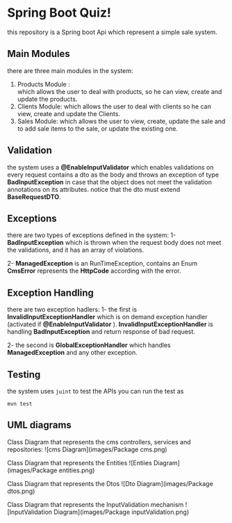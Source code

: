 # Spring Boot Quiz!


this repository is a Spring boot  Api which represent a simple sale system. 

## Main Modules
there are three main modules in the system:
 1. Products Module : 	
	which allows the user to deal with products, so he can view, create and update the products. 
 2. Clients Module:
	which allows the user to deal with clients so he can view, create and update the Clients.
 3.  Sales Module:
	which allows the user to view, create, update the sale and to add sale items to the sale, or update the existing one.


 

## Validation 

the system uses a **@EnableInputValidator** which enables validations on every request contains a dto as the body and throws an exception of type **BadInputException** in case that the object does not meet the validation annotations on its attributes.
notice that the dto must extend **BaseRequestDTO**.



 

## Exceptions 
there are two types of exceptions defined in the system:
1- **BadInputException** which is thrown when the request body 
does not meet the validations, and it has an array of violations.

2- **ManagedException** is an RunTimeException, contains an Enum **CmsError** represents the  **HttpCode** according with the error.  


## Exception Handling
there are two exception hadlers:
1- the first is **InvalidInputExceptionHandler** which is on demand exception handler (activated if **@EnableInputValidator** ).
**InvalidInputExceptionHandler** is handling  **BadInputException** and return response of bad request. 

2- the second is **GlobalExceptionHandler** which handles  **ManagedException** and any other exception.

## Testing
the system uses `juint`  to test the APIs
you can run the test as 

    mvn test
   


## UML diagrams

Class Diagram that represents the cms controllers, services and repositories:
![cms Diagram](images/Package cms.png)


Class Diagram that represents the Entities
![Entiies Diagram](images/Package entities.png)


Class Diagram that represents the Dtos
![Dto Diagram](images/Package dtos.png)

Class Diagram that represents the InputValidation mechanism
![InputValidation Diagram](images/Package inputValidation.png)



